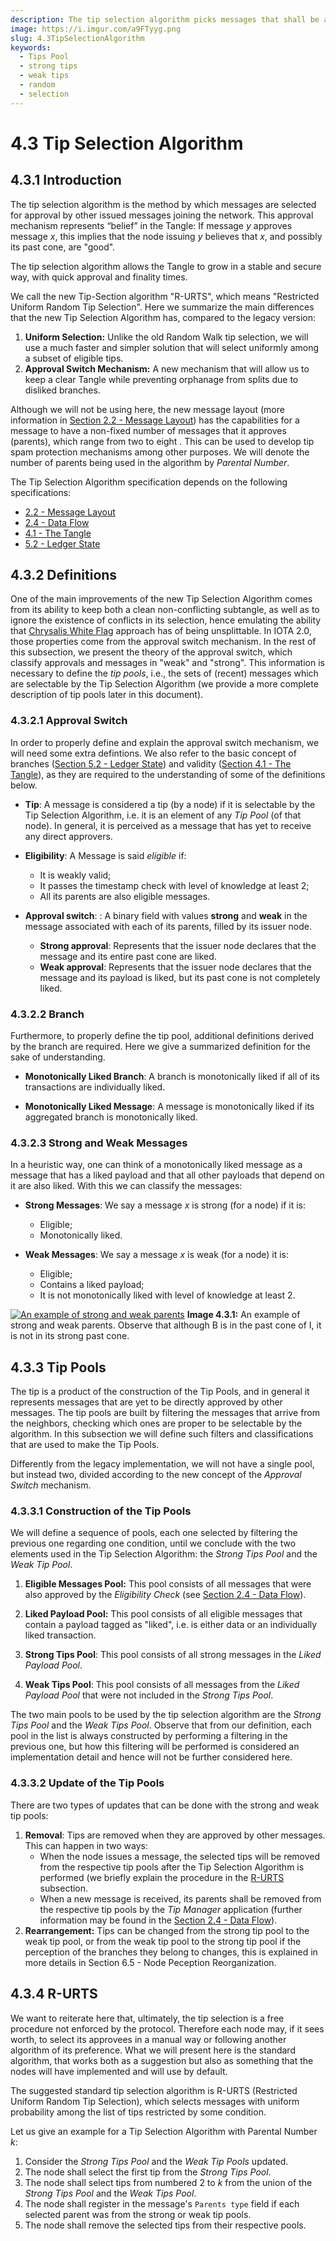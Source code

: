 ```yaml
---
description: The tip selection algorithm picks messages that shall be approved when issuing a message. It allows the Tangle to grow in a stable and secure way, with quick approval and finality times.
image: https://i.imgur.com/a9FTyyg.png
slug: 4.3TipSelectionAlgorithm
keywords:
  - Tips Pool
  - strong tips
  - weak tips
  - random
  - selection
---
```


# 4.3 Tip Selection Algorithm

## 4.3.1 Introduction

The tip selection algorithm is the method by which messages are selected for approval by other issued messages joining the network. This approval mechanism represents “belief” in the Tangle: If message $y$ approves message $x$, this implies that the node issuing $y$ believes that $x$, and possibly its past cone, are "good".

The tip selection algorithm allows the Tangle to grow in a stable and secure way, with quick approval and finality times.

We call the new Tip-Section algorithm "R-URTS", which means "Restricted Uniform Random Tip Selection". Here we summarize the main differences that the new Tip Selection Algorithm has, compared to the legacy version:

1. **Uniform Selection:** Unlike the old Random Walk tip selection, we will use a much faster and simpler solution that will select uniformly among a subset of eligible tips.
2. **Approval Switch Mechanism:** A new mechanism that will allow us to keep a clear Tangle while preventing orphanage from splits due to disliked branches.

Although we will not be using here, the new message layout (more information in [Section 2.2 - Message Layout](./2.2_message_layout.md)) has the capabilities for a message to have a non-fixed number of messages that it approves (parents), which range from two to eight <!--(see [Section 4.8 - Message Creation]())-->. This can be used to develop tip spam protection mechanisms among other purposes. We will denote the number of parents being used in the algorithm by _Parental Number_.

The Tip Selection Algorithm specification depends on the following specifications:

- [2.2 - Message Layout](./2.2_message_layout.md)
- [2.4 - Data Flow](./2.4_data_flow.md)
- [4.1 - The Tangle](./4.1_the_tangle.md)
- [5.2 - Ledger State](./5.2_ledger_state.md)

## 4.3.2 Definitions

One of the main improvements of the new Tip Selection Algorithm comes from its ability to keep both a clean non-conflicting subtangle, as well as to ignore the existence of conflicts in its selection, hence emulating the ability that [Chrysalis White Flag](https://wiki.iota.org/tips/tips/TIP-0002/) approach has of being unsplittable. In IOTA 2.0, those properties come from the approval switch mechanism. In the rest of this subsection, we present the theory of the approval switch, which classify approvals and messages in "weak" and "strong". This information is necessary to define the _tip pools_, i.e., the sets of (recent) messages which are selectable by the Tip Selection Algorithm (we provide a more complete description of tip pools later in this document).

### 4.3.2.1 Approval Switch

In order to properly define and explain the approval switch mechanism, we will need some extra defintions. We also refer to the basic concept of branches ([Section 5.2 - Ledger State](./5.2_ledger_state.md)) and validity ([Section 4.1 - The Tangle](./4.1_the_tangle.md)), as they are required to the understanding of some of the definitions below.

- **Tip**: A message is considered a tip (by a node) if it is selectable by the Tip Selection Algorithm, i.e. it is an element of any _Tip Pool_ (of that node). In general, it is perceived as a message that has yet to receive any direct approvers.
- **Eligibility**: A Message is said _eligible_ if:

  - It is weakly valid;
  - It passes the timestamp check with level of knowledge at least 2;
  - All its parents are also eligible messages.

- **Approval switch**: : A binary field with values **strong** and **weak** in the message associated with each of its parents, filled by its issuer node.
  - **Strong approval**: Represents that the issuer node declares that the message and its entire past cone are liked.
  - **Weak approval**: Represents that the issuer node declares that the message and its payload is liked, but its past cone is not completely liked.

### 4.3.2.2 Branch

Furthermore, to properly define the tip pool, additional definitions derived by the branch are required. Here we give a summarized definition for the sake of understanding.

- **Monotonically Liked Branch**: A branch is monotonically liked if all of its transactions are individually liked.

- **Monotonically Liked Message**: A message is monotonically liked if its aggregated branch is monotonically liked.

### 4.3.2.3 Strong and Weak Messages

In a heuristic way, one can think of a monotonically liked message as a message that has a liked payload and that all other payloads that depend on it are also liked.
With this we can classify the messages:

- **Strong Messages**: We say a message $x$ is strong (for a node) if it is:

  - Eligible;
  - Monotonically liked.

- **Weak Messages**: We say a message $x$ is weak (for a node) it is:
  - Eligible;
  - Contains a liked payload;
  - It is not monotonically liked with level of knowledge at least 2.

[![An example of strong and weak parents](https://i.imgur.com/a9FTyyg.png)](https://i.imgur.com/a9FTyyg.png)
**Image 4.3.1:** An example of strong and weak parents. Observe that although B is in the past cone of I, it is not in its strong past cone.

## 4.3.3 Tip Pools

The tip is a product of the construction of the Tip Pools, and in general it represents messages that are yet to be directly approved by other messages. The tip pools are built by filtering the messages that arrive from the neighbors, checking which ones are proper to be selectable by the algorithm. In this subsection we will define such filters and classifications that are used to make the Tip Pools.

Differently from the legacy implementation, we will not have a single pool, but instead two, divided according to the new concept of the _Approval Switch_ mechanism.

### 4.3.3.1 Construction of the Tip Pools

We will define a sequence of pools, each one selected by filtering the previous one regarding one condition, until we conclude with the two elements used in the Tip Selection Algorithm: the _Strong Tips Pool_ and the _Weak Tip Pool_.

1. **Eligible Messages Pool:** This pool consists of all messages that were also approved by the _Eligibility Check_ (see [Section 2.4 - Data Flow](./2.4_data_flow.md)).

2. **Liked Payload Pool:** This pool consists of all eligible messages that contain a payload tagged as "liked", i.e. is either data or an individually liked transaction.

3. **Strong Tips Pool**: This pool consists of all strong messages in the _Liked Payload Pool_.

4. **Weak Tips Pool**: This pool consists of all messages from the _Liked Payload Pool_ that were not included in the _Strong Tips Pool_.

The two main pools to be used by the tip selection algorithm are the _Strong Tips Pool_ and the _Weak Tips Pool_. Observe that from our definition, each pool in the list is always constructed by performing a filtering in the previous one, but how this filtering will be performed is considered an implementation detail and hence will not be further considered here.

### 4.3.3.2 Update of the Tip Pools

There are two types of updates that can be done with the strong and weak tip pools:

1. **Removal**: Tips are removed when they are approved by other messages. This can happen in two ways:
   - When the node issues a message, the selected tips will be removed from the respective tip pools after the Tip Selection Algorithm is performed (we briefly explain the procedure in the [R-URTS](#434-r-urts) subsection<!--, further information may be found in the [Section 4.8 - Message Creation]())-->.
   - When a new message is received, its parents shall be removed from the respective tip pools by the _Tip Manager_ application (further information may be found in the [Section 2.4 - Data Flow](./2.4_data_flow.md)).
2. **Rearrangement:** Tips can be changed from the strong tip pool to the weak tip pool, or from the weak tip pool to the strong tip pool if the perception of the branches they belong to changes, this is explained in more details in Section 6.5 - Node Peception Reorganization.

<!--
## Parental Number
To attach a new transaction to the Tangle, the algorithm needs to select and approve  between two and eight previous messages among a list of tips.
This defined a new variable, represented by $k$, that we will call the *Parental Number*.
The variation on the number of approvals (two to eight)  is there to counteract tip spam during low-congestion periods: A higher number of approvals can merge easier the spammer eligible messages with the tangle, keeping it growing in a healthy way. The standard parental number, $k_0$, is defined as two approvals and used on periods without tips spams.
The detection and increase in parental number is individual per node, so the whole network does not need to achieve any kind of consensus on this and even if one attacker artificially changes the perception of nodes about spam, it does not creates any harm to the node itself (aside from a low impact on performance), and hence, in the network as a whole.
### Tip Spam Detection
As part of its standard routines, a node needs to run periodically a spam detection routine `TipSpamDetection`, that will with certain confidence detects if a tip spam is happening and give the appropriate boolean response.
A positive response from `TipSpamDetection` updates the associated counter metadata `TipSpamAge`, that checks for how many consecutive tests the spam has persisted, while a null answer from it will set  `TipSpamAge`.  Finally, `TipSpamDetection` will update the parental number according to the current value of `TipSpamAge`.
[PLACEHOLDER FOR ROUTINE PSEUDO-ALGORITHM]
-->

## 4.3.4 R-URTS

We want to reiterate here that, ultimately, the tip selection is a free procedure not enforced by the protocol. Therefore each node may, if it sees worth, to select its approvees in a manual way or following another algorithm of its preference. What we will present here is the standard algorithm, that works both as a suggestion but also as something that the nodes will have implemented and will use by default. <!--Another discussion about this may be found in [Game Theory](#game-theory). -->

The suggested standard tip selection algorithm is R-URTS (Restricted Uniform Random Tip Selection), which selects messages with uniform probability among the list of tips restricted by some condition.

Let us give an example for a Tip Selection Algorithm with Parental Number $k$:

1. Consider the _Strong Tips Pool_ and the _Weak Tip Pools_ updated.
2. The node shall select the first tip from the _Strong Tips Pool_.
3. The node shall select tips from numbered $2$ to $k$ from the union of the _Strong Tips Pool_ and the _Weak Tips Pool_.
4. The node shall register in the message's `Parents type` field if each selected parent was from the strong or weak tip pools.
5. The node shall remove the selected tips from their respective pools.

<!-- #### Pseudo Algorithm -->

<!-- ### Game Theory -->
